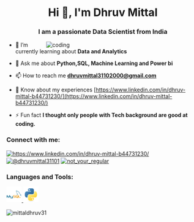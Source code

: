 <h1 align="center">Hi 👋, I'm Dhruv Mittal</h1>
<h3 align="center">I am a passionate Data Scientist from India</h3>

<img align="right" alt="coding" width="400" src="https://media2.giphy.com/media/qgQUggAC3Pfv687qPC/giphy.gif?cid=ecf05e47hr3be1t6aavszvb9vbp4zcgn2rb5t38jbd3b2hql&ep=v1_gifs_search&rid=giphy.gif&ct=g">

- 🌱 I’m currently learning about **Data and Analytics**

- 💬 Ask me about **Python,SQL, Machine Learning and Power bi**

- 📫 How to reach me **dhruvmittal31102000@gmail.com**

- 📄 Know about my experiences [https://www.linkedin.com/in/dhruv-mittal-b44731230/](https://www.linkedin.com/in/dhruv-mittal-b44731230/)

- ⚡ Fun fact **I thought only people with Tech background are good at coding.**

<h3 align="left">Connect with me:</h3>
<p align="left">
<a href="https://linkedin.com/in/https://www.linkedin.com/in/dhruv-mittal-b44731230/" target="blank"><img align="center" src="https://raw.githubusercontent.com/rahuldkjain/github-profile-readme-generator/master/src/images/icons/Social/linked-in-alt.svg" alt="https://www.linkedin.com/in/dhruv-mittal-b44731230/" height="30" width="40" /></a>
<a href="https://www.hackerrank.com/dhruvmittal31101" target="blank"><img align="center" src="https://raw.githubusercontent.com/rahuldkjain/github-profile-readme-generator/master/src/images/icons/Social/hackerrank.svg" alt="@dhruvmittal31101" height="30" width="40" /></a>
<a href="https://www.leetcode.com/not_your_regular" target="blank"><img align="center" src="https://raw.githubusercontent.com/rahuldkjain/github-profile-readme-generator/master/src/images/icons/Social/leet-code.svg" alt="not_your_regular" height="30" width="40" /></a>
</p>

<h3 align="left">Languages and Tools:</h3>
<p align="left"> <a href="https://www.mysql.com/" target="_blank" rel="noreferrer"> <img src="https://raw.githubusercontent.com/devicons/devicon/master/icons/mysql/mysql-original-wordmark.svg" alt="mysql" width="40" height="40"/> </a> <a href="https://www.python.org" target="_blank" rel="noreferrer"> <img src="https://raw.githubusercontent.com/devicons/devicon/master/icons/python/python-original.svg" alt="python" width="40" height="40"/> </a> </p>

<p><img align="center" src="https://github-readme-stats.vercel.app/api/top-langs?username=mittaldhruv31&show_icons=true&locale=en&layout=compact" alt="mittaldhruv31" /></p>
